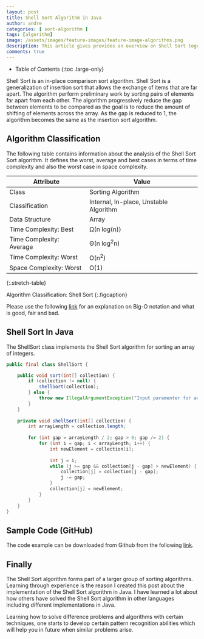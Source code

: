 ```yaml
---
layout: post
title: Shell Sort Algorithm in Java
author: andre
categories: [ sort-algorithm ]
tags: [algorithm]
image: /assets/images/feature-images/feature-image-algorithms.png
description: This article gives provides an overview on Shell Sort together with an implementation in Java.
comments: true
---
```


- Table of Contents
{:toc .large-only}

Shell Sort is an in-place comparison sort algorithm. Shell Sort is a generalization of insertion sort that allows the exchange of items that are far apart. The algorithm perform  preliminary work by sorting pairs of elements far apart from each other. The algorithm progressively reduce the gap between elements to be compared as the goal is to reduce the amount of shifting of elements across the array. As the gap is reduced to 1, the algorithm becomes the same as the insertion sort algorithm.

## Algorithm Classification
The following table contains information about the analysis of the Shell Sort Sort algorithm. It defines the worst, average and best cases in terms of time complexity and also the worst case in space complexity.

| Attribute | Value | 
|-----------|-------|
| Class | Sorting Algorithm | 
| Classification | Internal, In-place, Unstable Algorithm  | 
| Data Structure | Array | 
| Time Complexity: Best | Ω(n log(n)) | 
| Time Complexity: Average | Θ(n log<sup>2</sup>n) | 
| Time Complexity: Worst | O(n<sup>2</sup>) | 
| Space Complexity: Worst | O(1) | 
{:.stretch-table}

Algorithm Classification: Shell Sort
{:.figcaption}

Please use the following [link][0] for an explanation on Big-O notation and what is good, fair and bad.

## Shell Sort In Java
The ShellSort class implements the Shell Sort algorithm for sorting an array of integers.

```java
public final class ShellSort {

    public void sort(int[] collection) {
        if (collection != null) {
            shellSort(collection);
        } else {
            throw new IllegalArgumentException("Input paramenter for array to sort is null.");
        }
    }
        
    private void shellSort(int[] collection) {
        int arrayLength = collection.length;
        
        for (int gap = arrayLength / 2; gap > 0; gap /= 2) {
            for (int i = gap; i < arrayLength; i++) {
                int newElement = collection[i];
                
                int j = i;
                while (j >= gap && collection[j - gap] > newElement) {
                    collection[j] = collection[j - gap];
                    j -= gap;
                }
                collection[j] = newElement;
            }
        }
    } 
}
```

## Sample Code (GitHub)
The code example can be downloaded from Github from the following [link][Code].

## Finally
The Shell Sort algorithm forms part of a larger group of sorting algorithms. Learning through experience is the reason I created this post about the implementation of the Shell Sort algorithm in Java. I have learned a lot about how others have solved the Shell Sort algorithm in other languages including different implementations in Java.

Learning how to solve difference problems and algorithms with certain techniques, one starts to develop certain pattern recognition abilities which will help you in future when similar problems arise.

[0]:http://www.bigocheatsheet.com/img/big-o-cheat-sheet-poster.png
[Code]:https://github.com/javanibble/java-algorithms/blob/master/sort/src/main/java/com/javanibble/algorithm/sort/ShellSort.java
